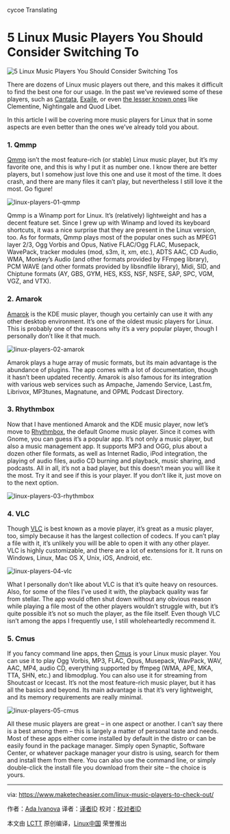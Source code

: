 cycoe Translating

5 Linux Music Players You Should Consider Switching To
============================================================

![](https://maketecheasier-2d0f.kxcdn.com/assets/uploads/2017/02/linux-music-players.jpg "5 Linux Music Players You Should Consider Switching Tos") 


There are dozens of Linux music players out there, and this makes it difficult to find the best one for our usage. In the past we’ve reviewed some of these players, such as [Cantata][10], [Exaile][11], or even [the lesser known ones][12] like Clementine, Nightingale and Quod Libet.


In this article I will be covering more music players for Linux that in some aspects are even better than the ones we’ve already told you about.

### 1\. Qmmp

[Qmmp][13] isn’t the most feature-rich (or stable) Linux music player, but it’s my favorite one, and this is why I put it as number one. I know there are better players, but I somehow just love this one and use it most of the time. It does crash, and there are many files it can’t play, but nevertheless I still love it the most. Go figure!

 ![linux-players-01-qmmp](https://maketecheasier-2d0f.kxcdn.com/assets/uploads/2017/02/Linux-players-01-Qmmp.jpg "linux-players-01-qmmp") 

Qmmp is a Winamp port for Linux. It’s (relatively) lightweight and has a decent feature set. Since I grew up with Winamp and loved its keyboard shortcuts, it was a nice surprise that they are present in the Linux version, too. As for formats, Qmmp plays most of the popular ones such as MPEG1 layer 2/3, Ogg Vorbis and Opus, Native FLAC/Ogg FLAC, Musepack, WavePack, tracker modules (mod, s3m, it, xm, etc.), ADTS AAC, CD Audio, WMA, Monkey’s Audio (and other formats provided by FFmpeg library), PCM WAVE (and other formats provided by libsndfile library), Midi, SID, and Chiptune formats (AY, GBS, GYM, HES, KSS, NSF, NSFE, SAP, SPC, VGM, VGZ, and VTX).

### 2\. Amarok

[Amarok][14] is the KDE music player, though you certainly can use it with any other desktop environment. It’s one of the oldest music players for Linux. This is probably one of the reasons why it’s a very popular player, though I personally don’t like it that much.

 ![linux-players-02-amarok](https://maketecheasier-2d0f.kxcdn.com/assets/uploads/2017/02/Linux-players-02-Amarok.jpg "linux-players-02-amarok") 

Amarok plays a huge array of music formats, but its main advantage is the abundance of plugins. The app comes with a lot of documentation, though it hasn’t been updated recently. Amarok is also famous for its integration with various web services such as Ampache, Jamendo Service, Last.fm, Librivox, MP3tunes, Magnatune, and OPML Podcast Directory.

### 3\. Rhythmbox

Now that I have mentioned Amarok and the KDE music player, now let’s move to [Rhythmbox][15], the default Gnome music player. Since it comes with Gnome, you can guess it’s a popular app. It’s not only a music player, but also a music management app. It supports MP3 and OGG, plus about a dozen other file formats, as well as Internet Radio, iPod integration, the playing of audio files, audio CD burning and playback, music sharing, and podcasts. All in all, it’s not a bad player, but this doesn’t mean you will like it the most. Try it and see if this is your player. If you don’t like it, just move on to the next option.

 ![linux-players-03-rhythmbox](https://maketecheasier-2d0f.kxcdn.com/assets/uploads/2017/02/Linux-players-03-Rhythmbox.jpg "linux-players-03-rhythmbox") 

### 4\. VLC

Though [VLC][16] is best known as a movie player, it’s great as a music player, too, simply because it has the largest collection of codecs. If you can’t play a file with it, it’s unlikely you will be able to open it with any other player. VLC is highly customizable, and there are a lot of extensions for it. It runs on Windows, Linux, Mac OS X, Unix, iOS, Android, etc.

 ![linux-players-04-vlc](https://maketecheasier-2d0f.kxcdn.com/assets/uploads/2017/02/Linux-players-04-VLC.jpg "linux-players-04-vlc") 

What I personally don’t like about VLC is that it’s quite heavy on resources. Also, for some of the files I’ve used it with, the playback quality was far from stellar. The app would often shut down without any obvious reason while playing a file most of the other players wouldn’t struggle with, but it’s quite possible it’s not so much the player, as the file itself. Even though VLC isn’t among the apps I frequently use, I still wholeheartedly recommend it.

### 5\. Cmus

If you fancy command line apps, then [Cmus][17] is your Linux music player. You can use it to play Ogg Vorbis, MP3, FLAC, Opus, Musepack, WavPack, WAV, AAC, MP4, audio CD, everything supported by ffmpeg (WMA, APE, MKA, TTA, SHN, etc.) and libmodplug. You can also use it for streaming from Shoutcast or Icecast. It’s not the most feature-rich music player, but it has all the basics and beyond. Its main advantage is that it’s very lightweight, and its memory requirements are really minimal.

 ![linux-players-05-cmus](https://maketecheasier-2d0f.kxcdn.com/assets/uploads/2017/02/Linux-players-05-Cmus.jpg "linux-players-05-cmus") 

All these music players are great – in one aspect or another. I can’t say there is a best among them – this is largely a matter of personal taste and needs. Most of these apps either come installed by default in the distro or can be easily found in the package manager. Simply open Synaptic, Software Center, or whatever package manager your distro is using, search for them and install them from there. You can also use the command line, or simply double-click the install file you download from their site – the choice is yours.

--------------------------------------------------------------------------------

via: https://www.maketecheasier.com/linux-music-players-to-check-out/

作者：[Ada Ivanova][a]
译者：[译者ID](https://github.com/译者ID)
校对：[校对者ID](https://github.com/校对者ID)

本文由 [LCTT](https://github.com/LCTT/TranslateProject) 原创编译，[Linux中国](https://linux.cn/) 荣誉推出

[a]:https://www.maketecheasier.com/author/adaivanoff/
[1]:https://www.maketecheasier.com/author/adaivanoff/
[2]:https://www.maketecheasier.com/linux-music-players-to-check-out/#comments
[3]:https://www.maketecheasier.com/category/linux-tips/
[4]:http://www.facebook.com/sharer.php?u=https%3A%2F%2Fwww.maketecheasier.com%2Flinux-music-players-to-check-out%2F
[5]:http://twitter.com/share?url=https%3A%2F%2Fwww.maketecheasier.com%2Flinux-music-players-to-check-out%2F&text=5+Linux+Music+Players+You+Should+Consider+Switching+To
[6]:mailto:?subject=5%20Linux%20Music%20Players%20You%20Should%20Consider%20Switching%20To&body=https%3A%2F%2Fwww.maketecheasier.com%2Flinux-music-players-to-check-out%2F
[7]:https://www.maketecheasier.com/mastering-disk-utility-mac/
[8]:https://www.maketecheasier.com/airy-youtube-video-downloader/
[9]:https://support.google.com/adsense/troubleshooter/1631343
[10]:https://www.maketecheasier.com/cantata-new-music-player-for-linux/
[11]:https://www.maketecheasier.com/exaile-the-first-media-player-i-dont-hate/
[12]:https://www.maketecheasier.com/the-lesser-known-music-players-for-linux/
[13]:http://qmmp.ylsoftware.com/
[14]:https://amarok.kde.org/
[15]:https://wiki.gnome.org/Apps/Rhythmbox
[16]:http://www.videolan.org/vlc/
[17]:https://cmus.github.io/
